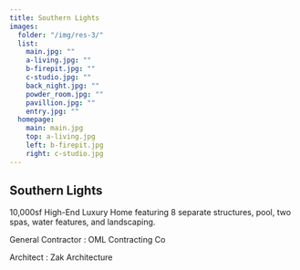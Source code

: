 ```yaml
---
title: Southern Lights
images:
  folder: "/img/res-3/"
  list:
    main.jpg: ""
    a-living.jpg: ""
    b-firepit.jpg: ""
    c-studio.jpg: ""
    back_night.jpg: ""
    powder_room.jpg: ""
    pavillion.jpg: ""
    entry.jpg: ""
  homepage:
    main: main.jpg
    top: a-living.jpg
    left: b-firepit.jpg
    right: c-studio.jpg
---
```

## Southern Lights

10,000sf High-End Luxury Home featuring 8 separate structures, pool,
two spas, water features, and landscaping.

General Contractor
: OML Contracting Co

Architect
: Zak Architecture
